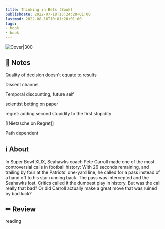 ```yaml
---
title: Thinking in Bets (Book)
publishdate: 2022-07-18T15:24:28+01:00
lastmod: 2022-08-16T10:01:20+01:00
tags: 
- book
- book
---
```








![Cover|300](https://images-na.ssl-images-amazon.com/images/I/41+XSyDaQeL._SX329_BO1,204,203,200_.jpg)



## 📝 Notes



Quality of decision doesn't equate to results



Dissent channel



Temporal discounting, future self



scientist betting on paper



regret: adding second stupidity to the first stupidity 

[[Nietzsche on Regret]]



Path dependent 







## ℹ️ About



In Super Bowl XLIX, Seahawks coach Pete Carroll made one of the most controversial calls in football history: With 26 seconds remaining, and trailing by four at the Patriots' one-yard line, he called for a pass instead of a hand off to his star running back. The pass was intercepted and the Seahawks lost. Critics called it the dumbest play in history. But was the call really that bad? Or did Carroll actually make a great move that was ruined by bad luck?



## ✏ Review



 reading



